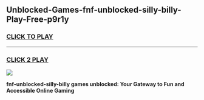 
## Unblocked-Games-fnf-unblocked-silly-billy-Play-Free-p9r1y
<h3>
<a href="https://premium76.site?title=fnf-unblocked-silly-billy&ref=18A1">CLICK TO PLAY</a></h3>
<hr>

<h3>
<a href="https://premium76.site?title=fnf-unblocked-silly-billy&ref=18A1">CLICK 2 PLAY</a>
  
</h3>

<a href="https://premium76.site?title=fnf-unblocked-silly-billy&ref=18A1"><img src="https://clearcache.store/games.png"></a>


**fnf-unblocked-silly-billy games unblocked: Your Gateway to Fun and Accessible Online Gaming**
